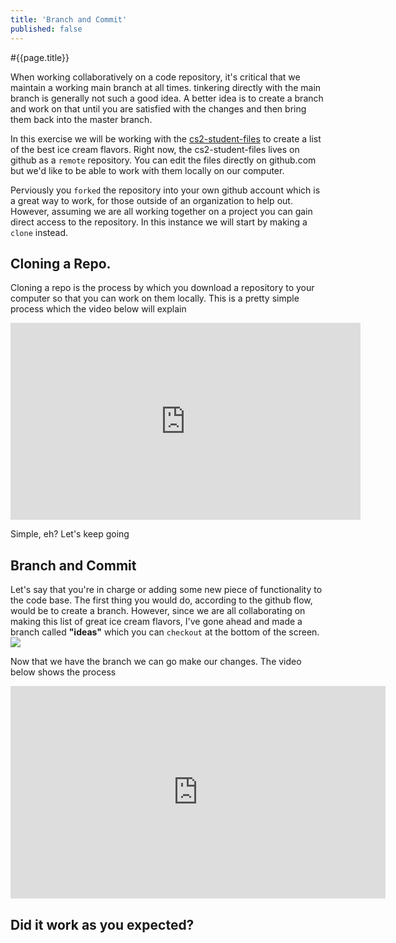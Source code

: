 ```yaml
---
title: 'Branch and Commit'
published: false
---
```


#{{page.title}}

When working collaboratively on a code repository, it's critical that we maintain a working main branch at all times. tinkering directly with the main branch is generally not such a good idea. A better idea is to create a branch and work on that until you are satisfied with the changes and then bring them back into the master branch. 

In this exercise we will be working with the [cs2-student-files](http://www.github.com/fcs-cs/cs2-student-files) to create a list of the best ice cream flavors. Right now, the cs2-student-files lives on github as a `remote` repository. You can edit the files directly on github.com but we'd like to be able to work with them locally on our computer. 

Perviously you `forked` the repository into your own github account which is a great way to work, for those outside of an organization to help out. However, assuming we are all working together on a project you can gain direct access to the repository. In this instance we will start by making a `clone` instead. 

## Cloning a Repo.

Cloning a repo is the process by which you download a repository to your computer so that you can work on them locally. This is a pretty simple process which the video below will explain

<iframe width="560" height="315" src="https://www.youtube.com/embed/9eZYcPL7tUk" frameborder="0" allow="accelerometer; autoplay; encrypted-media; gyroscope; picture-in-picture" allowfullscreen></iframe>

Simple, eh? Let's keep going

## Branch and Commit

Let's say that you're in charge or adding some new piece of functionality to the code base. The first thing you would do, according to the github flow, would be to create a branch. However, since we are all collaborating on making this list of great ice cream flavors, I've gone ahead and made a branch called **"ideas"** which you can `checkout` at the bottom of the screen.
![]({{site.baseurl}}/img/ideas-branch.png)

Now that we have the branch we can go make our changes. The video below shows the process

<iframe width="600" height="340" src="https://www.youtube.com/embed/_zWxx7itva0" frameborder="0" allow="accelerometer; autoplay; encrypted-media; gyroscope; picture-in-picture" allowfullscreen></iframe>

## Did it work as you expected?